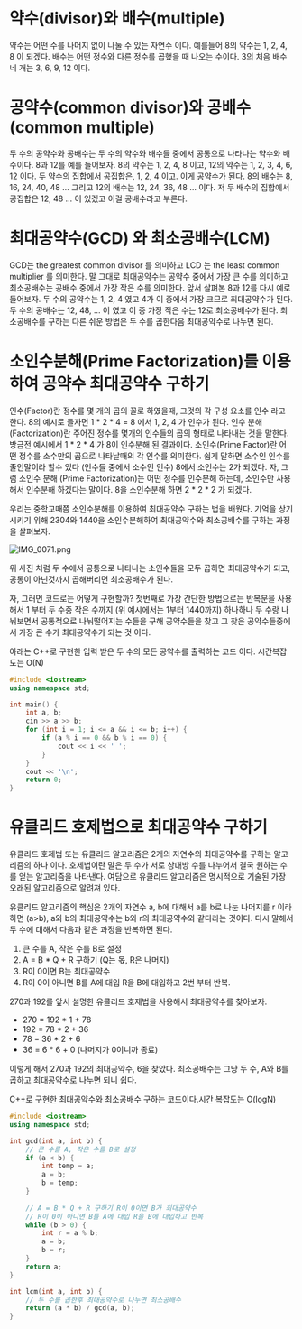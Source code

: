 
# 약수(divisor)와 배수(multiple)


약수는 어떤 수를 나머지 없이 나눌 수 있는 자연수 이다. 예를들어 8의 약수는 1, 2, 4, 8 이 되겠다. 배수는 어떤 정수와 다른 정수를 곱했을 때 나오는 수이다. 3의 처음 배수 네 개는 3, 6, 9, 12 이다.


# 공약수(common divisor)와 공배수(common multiple)


두 수의 공약수와 공배수는 두 수의 약수와 배수들 중에서 공통으로 나타나는 약수와 배수이다. 8과 12를 예를 들어보자. 8의 약수는 1, 2, 4, 8 이고, 12의 약수는 1, 2, 3, 4, 6, 12 이다. 두 약수의 집합에서 공집합은, 1, 2, 4 이고. 이게 공약수가 된다. 
8의 배수는 8, 16, 24, 40, 48 … 그리고 12의 배수는 12, 24, 36, 48 … 이다. 저 두 배수의 집합에서 공집합은 12, 48 … 이 있겠고 이걸 공배수라고 부른다.


# 최대공약수(GCD) 와 최소공배수(LCM)


GCD는 the greatest common divisor 를 의미하고 LCD 는 the least common  multiplier 를 의미한다. 말 그대로 최대공약수는 공약수 중에서 가장 큰 수를 의미하고 최소공배수는 공배수 중에서 가장 작은 수를 의미한다. 앞서 살펴본 8과 12를 다시 예로 들어보자. 두 수의 공약수는 1, 2, 4 였고 4가 이 중에서 가장 크므로 최대공약수가 된다. 두 수의 공배수는 12, 48, … 이 였고 이 중 가장 작은 수는 12로 최소공배수가 된다. 최소공배수를 구하는 다른 쉬운 방법은 두 수를 곱한다음 최대공약수로 나누면 된다.


# 소인수분해(Prime Factorization)를 이용하여 공약수 최대공약수 구하기


인수(Factor)란 정수를 몇 개의 곱의 꼴로 하였을때, 그것의 각 구성 요소를 인수 라고 한다. 8의 예시로 들자면 1 * 2 * 4 = 8 에서 1, 2, 4 가 인수가 된다. 인수 분해(Factorization)란 주어진 정수를 몇개의 인수들의 곱의 형태로 나타내는 것을 말한다. 방금전 예시에서 1 * 2 * 4 가 8이 인수분해 된 결과이다.
소인수(Prime Factor)란 어떤 정수를 소수만의 곱으로 나타날때의 각 인수를 의미한다. 쉽게 말하면 소수인 인수를 줄인말이라 할수 있다 (인수들 중에서 소수인 인수) 8에서 소인수는 2가 되겠다. 자, 그럼 소인수 분해 (Prime Factorization)는 어떤 정수를 인수분해 하는데, 소인수만 사용해서 인수분해 하겠다는 말이다. 8을 소인수분해 하면 2 * 2 * 2 가 되겠다.


우리는 중학교때쯤 소인수분해를 이용하여 최대공약수 구하는 법을 배웠다. 기억을 상기시키기 위해 2304와 1440을 소인수분해하여 최대공약수와 최소공배수를 구하는 과정을 살펴보자.


![IMG_0071.png](https://prod-files-secure.s3.us-west-2.amazonaws.com/be468a48-6628-44e2-8c56-229edd5978f7/13359180-3f2d-41a4-b870-eb43dba30765/IMG_0071.png?X-Amz-Algorithm=AWS4-HMAC-SHA256&X-Amz-Content-Sha256=UNSIGNED-PAYLOAD&X-Amz-Credential=ASIAZI2LB466VVDS3EQJ%2F20250303%2Fus-west-2%2Fs3%2Faws4_request&X-Amz-Date=20250303T132849Z&X-Amz-Expires=3600&X-Amz-Security-Token=IQoJb3JpZ2luX2VjEJ7%2F%2F%2F%2F%2F%2F%2F%2F%2F%2FwEaCXVzLXdlc3QtMiJHMEUCIC16obuqH7FmjGbxvZXAbQXxXoBILJ1VXeK0MuCeLc%2F%2FAiEA%2FYrPbQZn95i%2B%2BPQeXk97BdNNYQvTTC%2Bjv2%2BO39NhlBEqiAQI1v%2F%2F%2F%2F%2F%2F%2F%2F%2F%2FARAAGgw2Mzc0MjMxODM4MDUiDLxirKTqRUYJzNw%2FxCrcA2BmCPYt1IwoktRQBi2toDW6mqv6MA%2FYL0t1MM3ptbFWYkscdYqJ3VmA5L6Uvv2Iwzn%2BuI33VtdU24vTiNhwvHjHfdE04QkaiLAeYM3hHja%2FxzW8TBZF6VNeiQ11lfESBRHjatm2bfYcGnzZ%2FwxQW81EimN4nkshYJqqWTATN763vI86CFQHQeLdpbRgZISRhKF1bts%2BBNlUG8fpZbkvRzVWMHDilFBcw27k2IL6ynbr97999VXB%2F1%2FbA8Oz%2FkRLVX%2F3QSUaD5129hDYu%2Bhwqe2JZXcJLjAVr9yYOC5L7Au2%2BV8WeLqVTEdBxry62PkycXeUqa5nCnPz9udi8USDNXzQGNkkqXkpmJqAynBza0j%2BmxvNoQ2AtsjTtvCeJZgd7lgsqQ2uqDYysSnF42tRSihGqfDgTj4yn%2FcCaJUp9tXsmi2PuM4yWhMD3mQIBvl1%2BK%2BoYrHTNVBz%2FfpvpSRg%2FJXcig3qj%2B0TQQhAKwzO5HsqgmS0Tv7DOc82byCCdX2cP97Eqe6wrOtt%2FNjxg5TP%2B7X4aijNuaOLul%2BmRmCEG9OlP6J8q%2FojRWk2XngcYdzIWiBbcfZTndmLnqtnCIWb7P4rkLkm%2FGPMUFsGJrfGZjq%2BlvO9WInZJbCsaayJMILalr4GOqUBQNDHDdkG7FR6s6%2FG4l4r66CW1x17deld6TySMWF6ETrDfqzIe1RxaUs3QEkoOFpcpbmSkO%2B7hqvn0uUtMF%2BKHsDdDS76V1Tf3ptjKxn5O6C9lOmCBsUeck3JzHXkyl6DVclBbvHa60OhUOI4xJ5TKUVlC%2BLHt2VUUmKSb2ZR%2FEReuX3fq%2BuHsVGugkQEI5aWD2FZxtzI9FHlrMfyibvnl%2BYEeGd9&X-Amz-Signature=28baf761d9839d1f05173f726ee3d10a9997acbf3f06ddc2332a27fd54b07d09&X-Amz-SignedHeaders=host&x-id=GetObject)


위 사진 처럼 두 수에서 공통으로 나타나는 소인수들을 모두 곱하면 최대공약수가 되고, 공통이 아닌것까지 곱해버리면 최소공배수가 된다. 


자, 그러면 코드로는 어떻게 구현할까? 첫번째로 가장 간단한 방법으로는 반복문을 사용해서 1 부터 두 수중 작은 수까지 (위 예시에서는 1부터 1440까지) 하나하나 두 수랑 나눠보면서 공통적으로 나눠떨어지는 수들을 구해 공약수들을 찾고 그 찾은 공약수들중에서 가장 큰 수가 최대공약수가 되는 것 이다.


아래는 C++로 구현한 입력 받은 두 수의 모든 공약수를 출력하는 코드 이다. 시간복잡도는 O(N)


```c++
#include <iostream>
using namespace std;

int main() {
	int a, b;
	cin >> a >> b;
	for (int i = 1; i <= a && i <= b; i++) {
		if (a % i == 0 && b % i == 0) {
			cout << i << ' ';
		}
	}
	cout << '\n';
	return 0;
}
```


# 유클리드 호제법으로 최대공약수 구하기


유클리드 호제법 또는 유클리드 알고리즘은 2개의 자연수의 최대공약수를 구하는 알고리즘의 하나 이다. 호제법이란 말은 두 수가 서로 상대방 수를 나누어서 결국 원하는 수를 얻는 알고리즘을 나타낸다. 여담으로 유클리드 알고리즘은 명시적으로 기술된 가장 오래된 알고리즘으로 알려져 있다. 


유클리드 알고리즘의 핵심은 2개의 자연수 a, b에 대해서 a를 b로 나눈 나머지를 r 이라 하면 (a>b), a와 b의 최대공약수는 b와 r의 최대공약수와 같다라는 것이다.  다시 말해서 두 수에 대해서 다음과 같은 과정을 반복하면 된다.

1. 큰 수를 A, 작은 수를 B로 설정
2. A = B * Q + R 구하기 (Q는 몫, R은 나머지)
3. R이 0이면 B는 최대공약수
4. R이 0이 아니면 B를 A에 대입 R을 B에 대입하고 2번 부터 반복.

270과 192를 앞서 설명한 유클리드 호제법을 사용해서 최대공약수를 찾아보자.

- 270 = 192 * 1 + 78
- 192 = 78 * 2 + 36
- 78 = 36 * 2 + 6
- 36 = 6 * 6 + 0 (나머지가 0이니까 종료)

이렇게 해서 270과 192의 최대공약수, 6을 찾았다. 최소공배수는 그냥 두 수, A와 B를 곱하고 최대공약수로 나누면 되니 쉽다.


C++로 구현한 최대공약수와 최소공배수 구하는 코드이다.시간 복잡도는 O(logN)


```c++
#include <iostream>
using namespace std;

int gcd(int a, int b) {
	// 큰 수를 A, 작은 수를 B로 설정
	if (a < b) {
		int temp = a;
		a = b;
		b = temp;
	}
	
	// A = B * Q + R 구하기 R이 0이면 B가 최대공약수
	// R이 0이 아니면 B를 A에 대입 R을 B에 대입하고 반복
	while (b > 0) {
		int r = a % b;
		a = b;
		b = r;
	}
	return a;
}

int lcm(int a, int b) {
	// 두 수를 곱한후 최대공약수로 나누면 최소공배수
	return (a * b) / gcd(a, b);
}
```

